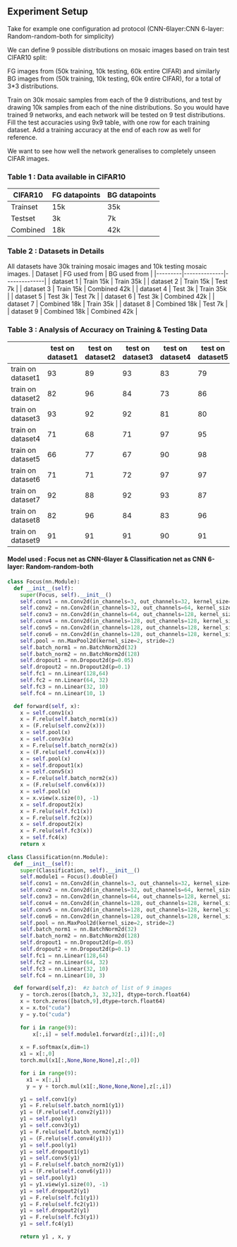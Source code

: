 ## Experiment Setup
Take for example one configuration ad protocol (CNN-6layer:CNN 6-layer: Random-random-both for simplicity) 

We can define 9 possible distributions on mosaic images based on train test CIFAR10 split:

FG images from (50k training, 10k testing, 60k entire CIFAR) and similarly BG images from (50k training, 10k testing, 60k entire CIFAR), for a total of 3*3 distributions.

Train on 30k mosaic samples from each of the 9 distributions, and test by drawing 10k samples from each of the nine distributions. So you would have trained 9 networks, and each network will be tested on 9 test distributions. Fill the test accuracies using 9x9 table, with  one row for each training dataset. Add a training accuracy at the end of each row as well for reference.

We want to see how well the network generalises to completely unseen CIFAR images.

### Table 1 : Data available in CIFAR10
| CIFAR10 | FG datapoints | BG datapoints |
|---------|--------------|--------------|
| Trainset | 15k |  35k |
| Testset | 3k |  7k |
| Combined | 18k |  42k |

### Table 2 : Datasets in Details
All datasets have 30k training mosaic images and 10k testing mosaic images.
| Dataset | FG used from | BG used from |
|---------|--------------|--------------|
| dataset 1 | Train 15k | Train 35k |
| dataset 2 | Train 15k | Test 7k |
| dataset 3 | Train 15k | Combined 42k |
| dataset 4 | Test 3k | Train 35k |
| dataset 5 | Test 3k | Test 7k |
| dataset 6 | Test 3k | Combined 42k |
| dataset 7 | Combined 18k | Train 35k |
| dataset 8 | Combined 18k | Test 7k |
| dataset 9 | Combined 18k | Combined 42k |

### Table 3 : Analysis of Accuracy on Training & Testing Data

|   | test on dataset1 | test on dataset2 | test on dataset3 | test on dataset4 | test on dataset5 | test on dataset6 | test on dataset7 | test on dataset8 | test on dataset9| Train Accuracy |
|----------|-----|-----|-----|-----|-----|-----|-----|-----|----|----|
| train on dataset1      | 93 | 89 | 93 | 83 | 79 | 82 | 92 | 87 | 90 | 99 |
| train on dataset2      | 82 | 96 | 84 | 73 | 86 | 74 | 80 | 95 | 83 | 99 |
| train on dataset3      | 93 | 92 | 92 | 81 | 80 | 81 | 91 | 90 | 91 | 98 |     
| train on dataset4      | 71 | 68 | 71 | 97 | 95 | 97 | 76 | 72 | 75 | 99 |
| train on dataset5      | 66 | 77 | 67 | 90 | 98 | 90 | 70 | 80 | 71 | 99 |
| train on dataset6      | 71 | 71 | 72 | 97 | 97 | 97 | 75 | 76 | 75 | 99 |
| train on dataset7      | 92 | 88 | 92 | 93 | 87 | 91 | 92 | 87 | 91 | 98 |
| train on dataset8      | 82 | 96 | 84 | 83 | 96 | 85 | 83 | 96 | 84 | 99 |
| train on dataset9      | 91 | 91 | 91 | 90 | 91 | 91 | 91 | 91 | 91 | 99 |

#### Model used : Focus net as CNN-6layer & Classification net as CNN 6-layer: Random-random-both
```python
class Focus(nn.Module):
  def __init__(self):
    super(Focus, self).__init__()
    self.conv1 = nn.Conv2d(in_channels=3, out_channels=32, kernel_size=3, padding=0)
    self.conv2 = nn.Conv2d(in_channels=32, out_channels=64, kernel_size=3, padding=0)
    self.conv3 = nn.Conv2d(in_channels=64, out_channels=128, kernel_size=3, padding=0)
    self.conv4 = nn.Conv2d(in_channels=128, out_channels=128, kernel_size=3, padding=0)
    self.conv5 = nn.Conv2d(in_channels=128, out_channels=128, kernel_size=3, padding=0)
    self.conv6 = nn.Conv2d(in_channels=128, out_channels=128, kernel_size=3, padding=1)
    self.pool = nn.MaxPool2d(kernel_size=2, stride=2)
    self.batch_norm1 = nn.BatchNorm2d(32)
    self.batch_norm2 = nn.BatchNorm2d(128)
    self.dropout1 = nn.Dropout2d(p=0.05)
    self.dropout2 = nn.Dropout2d(p=0.1)
    self.fc1 = nn.Linear(128,64)
    self.fc2 = nn.Linear(64, 32)
    self.fc3 = nn.Linear(32, 10)
    self.fc4 = nn.Linear(10, 1)

  def forward(self, x):
    x = self.conv1(x)
    x = F.relu(self.batch_norm1(x))
    x = (F.relu(self.conv2(x)))
    x = self.pool(x)    
    x = self.conv3(x)
    x = F.relu(self.batch_norm2(x))
    x = (F.relu(self.conv4(x)))
    x = self.pool(x)
    x = self.dropout1(x)
    x = self.conv5(x)
    x = F.relu(self.batch_norm2(x))
    x = (F.relu(self.conv6(x)))
    x = self.pool(x)
    x = x.view(x.size(0), -1)
    x = self.dropout2(x)
    x = F.relu(self.fc1(x))
    x = F.relu(self.fc2(x))
    x = self.dropout2(x)
    x = F.relu(self.fc3(x))
    x = self.fc4(x)
    return x
    
class Classification(nn.Module):
  def __init__(self):
    super(Classification, self).__init__()
    self.module1 = Focus().double()
    self.conv1 = nn.Conv2d(in_channels=3, out_channels=32, kernel_size=3, padding=0)
    self.conv2 = nn.Conv2d(in_channels=32, out_channels=64, kernel_size=3, padding=0)
    self.conv3 = nn.Conv2d(in_channels=64, out_channels=128, kernel_size=3, padding=0)
    self.conv4 = nn.Conv2d(in_channels=128, out_channels=128, kernel_size=3, padding=0)
    self.conv5 = nn.Conv2d(in_channels=128, out_channels=128, kernel_size=3, padding=0)
    self.conv6 = nn.Conv2d(in_channels=128, out_channels=128, kernel_size=3, padding=1)
    self.pool = nn.MaxPool2d(kernel_size=2, stride=2)
    self.batch_norm1 = nn.BatchNorm2d(32)
    self.batch_norm2 = nn.BatchNorm2d(128)
    self.dropout1 = nn.Dropout2d(p=0.05)
    self.dropout2 = nn.Dropout2d(p=0.1)
    self.fc1 = nn.Linear(128,64)
    self.fc2 = nn.Linear(64, 32)
    self.fc3 = nn.Linear(32, 10)
    self.fc4 = nn.Linear(10, 3)

  def forward(self,z):  #z batch of list of 9 images
    y = torch.zeros([batch,3, 32,32], dtype=torch.float64)
    x = torch.zeros([batch,9],dtype=torch.float64)
    x = x.to("cuda")
    y = y.to("cuda")
    
    for i in range(9):
        x[:,i] = self.module1.forward(z[:,i])[:,0]
        
    x = F.softmax(x,dim=1)
    x1 = x[:,0]
    torch.mul(x1[:,None,None,None],z[:,0])

    for i in range(9):            
      x1 = x[:,i]          
      y = y + torch.mul(x1[:,None,None,None],z[:,i])

    y1 = self.conv1(y)
    y1 = F.relu(self.batch_norm1(y1))
    y1 = (F.relu(self.conv2(y1)))
    y1 = self.pool(y1)    
    y1 = self.conv3(y1)
    y1 = F.relu(self.batch_norm2(y1))
    y1 = (F.relu(self.conv4(y1)))
    y1 = self.pool(y1)
    y1 = self.dropout1(y1)
    y1 = self.conv5(y1)
    y1 = F.relu(self.batch_norm2(y1))
    y1 = (F.relu(self.conv6(y1)))
    y1 = self.pool(y1)
    y1 = y1.view(y1.size(0), -1)
    y1 = self.dropout2(y1)
    y1 = F.relu(self.fc1(y1))
    y1 = F.relu(self.fc2(y1))
    y1 = self.dropout2(y1)
    y1 = F.relu(self.fc3(y1))
    y1 = self.fc4(y1)

    return y1 , x, y
```
